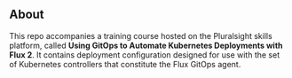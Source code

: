 ## About

This repo accompanies a training course hosted on the Pluralsight skills platform, called **Using GitOps to Automate Kubernetes Deployments with Flux 2**. It contains deployment configuration designed for use with the set of Kubernetes controllers that constitute the Flux GitOps agent.
